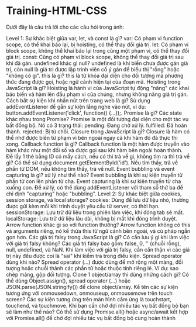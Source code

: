 # Training-HTML-CSS

Dưới đây là câu trả lời cho các câu hỏi trong ảnh:

Level 1:
Sự khác biệt giữa var, let, và const là gì?
var: Có phạm vi function scope, có thể khai báo lại, bị hoisting, có thể thay đổi giá trị.
let: Có phạm vi block scope, không thể khai báo lại trong cùng một phạm vi, có thể thay đổi giá trị.
const: Cũng có phạm vi block scope, không thể thay đổi giá trị sau khi đã gán.
undefined khác gì null?
undefined là khi biến chưa được gán giá trị, còn null là giá trị được lập trình viên cố ý gán để biểu thị "rỗng" hoặc "không có gì".
this là gì?
this là từ khóa đại diện cho đối tượng mà phương thức đang được gọi, hoặc ngữ cảnh hiện tại của đoạn mã.
Hoisting trong JavaScript là gì?
Hoisting là hành vi của JavaScript tự động "nâng" các khai báo biến và hàm lên đầu phạm vi của chúng, nhưng không nâng giá trị gán.
Cách bắt sự kiện khi nhấn nút trên trang web là gì?
Sử dụng addEventListener để gắn sự kiện lắng nghe vào nút, ví dụ: button.addEventListener('click', function() {...});.
Promise là gì? Các state khác nhau trong Promise?
Promise là một đối tượng đại diện cho một tác vụ bất đồng bộ. Nó có 3 trạng thái:
pending: Đang chờ xử lý.
fulfilled: Đã hoàn thành.
rejected: Bị từ chối.
Closure trong JavaScript là gì?
Closure là hàm có thể nhớ được biến từ phạm vi bên ngoài ngay cả khi hàm đó đã thực thi xong.
Callback function là gì?
Callback function là một hàm được truyền vào hàm khác như một đối số và được gọi sau khi hàm bên ngoài hoàn thành.
Để lấy 1 thẻ bằng ID có mấy cách, nếu có thì trả về gì, không tìm ra thì trả về gì?
Có thể sử dụng document.getElementById('id'). Nếu tìm thấy, trả về phần tử DOM, nếu không tìm thấy, trả về null.
Event bubbling và event capturing là gì? xử lý như thế nào?
Event bubbling là khi sự kiện truyền từ phần tử con lên phần tử cha. Event capturing là khi sự kiện truyền từ cha xuống con. Để xử lý, có thể dùng addEventListener với tham số thứ ba để chỉ định "capturing" hoặc "bubbling".
Level 2:
Sự khác biệt giữa cookies, session storage, và local storage?
cookies: Dùng để lưu dữ liệu nhỏ, thường được gửi kèm mỗi khi trình duyệt yêu cầu từ server, có thời hạn.
sessionStorage: Lưu trữ dữ liệu trong phiên làm việc, khi đóng tab sẽ mất.
localStorage: Lưu trữ dữ liệu lâu dài, không bị mất khi đóng trình duyệt.
Arrow function khác gì so với function thường?
Arrow function không có this và arguments riêng, nó kế thừa this từ ngữ cảnh bên ngoài, và cú pháp ngắn gọn hơn.
Các giá trị falsy trong JavaScript là gì? Có cần lưu ý gì khi làm việc với giá trị falsy không?
Các giá trị falsy bao gồm: false, 0, '' (chuỗi rỗng), null, undefined, và NaN. Khi làm việc với giá trị falsy, cần cẩn thận vì các giá trị này đều được coi là "sai" khi kiểm tra trong điều kiện.
Spread operator dùng khi nào?
Spread operator (...) được dùng để mở rộng một mảng, đối tượng hoặc chuỗi thành các phần tử hoặc thuộc tính riêng lẻ. Ví dụ: sao chép mảng, gộp đối tượng.
Clone 1 object/array thì dùng những cách gì?
Có thể dùng Object.assign(), spread operator (...) hoặc JSON.parse(JSON.stringify()) để clone object/array.
Kể tên các sự kiện tương ứng với onmousedown, onmouseup, onmousemove trên touch screen?
Các sự kiện tương ứng trên màn hình cảm ứng là touchstart, touchend, và touchmove.
Khi bạn cần chờ đợi nhiều tác vụ bất đồng bộ bạn sẽ làm như thế nào?
Có thể sử dụng Promise.all() hoặc async/await kết hợp với Promise.all() để chờ đợi nhiều tác vụ bất đồng bộ cùng hoàn thành

